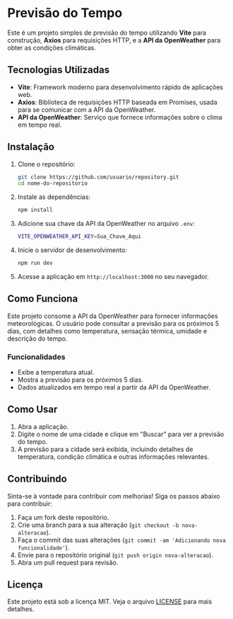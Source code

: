 
# Previsão do Tempo

Este é um projeto simples de previsão do tempo utilizando **Vite** para construção, **Axios** para requisições HTTP, e a **API da OpenWeather** para obter as condições climáticas.

## Tecnologias Utilizadas

- **Vite**: Framework moderno para desenvolvimento rápido de aplicações web.
- **Axios**: Biblioteca de requisições HTTP baseada em Promises, usada para se comunicar com a API da OpenWeather.
- **API da OpenWeather**: Serviço que fornece informações sobre o clima em tempo real.

## Instalação

1. Clone o repositório:

   ```bash
   git clone https://github.com/usuario/repository.git
   cd nome-do-repositorio
   ```

2. Instale as dependências:

   ```bash
   npm install
   ```

3. Adicione sua chave da API da OpenWeather no arquivo `.env`:

   ```bash
   VITE_OPENWEATHER_API_KEY=Sua_Chave_Aqui
   ```

4. Inicie o servidor de desenvolvimento:

   ```bash
   npm run dev
   ```

5. Acesse a aplicação em `http://localhost:3000` no seu navegador.

## Como Funciona

Este projeto consome a API da OpenWeather para fornecer informações meteorológicas. O usuário pode consultar a previsão para os próximos 5 dias, com detalhes como temperatura, sensação térmica, umidade e descrição do tempo.

### Funcionalidades

- Exibe a temperatura atual.
- Mostra a previsão para os próximos 5 dias.
- Dados atualizados em tempo real a partir da API da OpenWeather.

## Como Usar

1. Abra a aplicação.
2. Digite o nome de uma cidade e clique em "Buscar" para ver a previsão do tempo.
3. A previsão para a cidade será exibida, incluindo detalhes de temperatura, condição climática e outras informações relevantes.

## Contribuindo

Sinta-se à vontade para contribuir com melhorias! Siga os passos abaixo para contribuir:

1. Faça um fork deste repositório.
2. Crie uma branch para a sua alteração (`git checkout -b nova-alteracao`).
3. Faça o commit das suas alterações (`git commit -am 'Adicionando nova funcionalidade'`).
4. Envie para o repositório original (`git push origin nova-alteracao`).
5. Abra um pull request para revisão.

## Licença

Este projeto está sob a licença MIT. Veja o arquivo [LICENSE](LICENSE) para mais detalhes.

 
 
